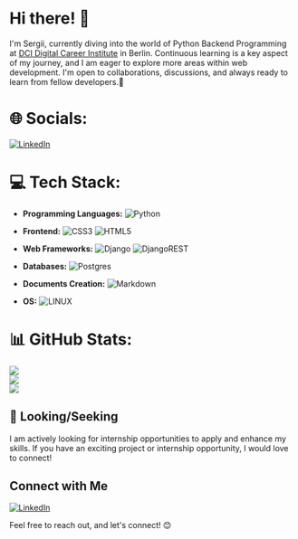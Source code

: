 # Hi there! 👋

I'm Sergii, currently diving into the world of Python Backend Programming at [DCI Digital Career Institute](https://digitalcareerinstitute.org/) in Berlin.
Continuous learning is a key aspect of my journey, and I am eager to explore more areas within web development. 
I'm open to collaborations, discussions, and always ready to learn from fellow developers.🤝 

# 🌐 Socials:
[![LinkedIn](https://img.shields.io/badge/LinkedIn-%230077B5.svg?logo=linkedin&logoColor=white)](https://linkedin.com/in/sergii-ponomarenko-python/)

# 💻 Tech Stack:
- **Programming Languages:**
  ![Python](https://img.shields.io/badge/python-3670A0?style=for-the-badge&logo=python&logoColor=ffdd54) 

- **Frontend:**
  ![CSS3](https://img.shields.io/badge/css3-%231572B6.svg?style=for-the-badge&logo=css3&logoColor=white)
  ![HTML5](https://img.shields.io/badge/html5-%23E34F26.svg?style=for-the-badge&logo=html5&logoColor=white)


- **Web Frameworks:**
  ![Django](https://img.shields.io/badge/django-%23092E20.svg?style=for-the-badge&logo=django&logoColor=white)
  ![DjangoREST](https://img.shields.io/badge/DJANGO-REST-ff1709?style=for-the-badge&logo=django&logoColor=white&color=ff1709&labelColor=gray)

- **Databases:**
  ![Postgres](https://img.shields.io/badge/postgres-%23316192.svg?style=for-the-badge&logo=postgresql&logoColor=white)

- **Documents Creation:**
  ![Markdown](https://img.shields.io/badge/markdown-%23000000.svg?style=for-the-badge&logo=markdown&logoColor=white)


- **OS:**
  ![LINUX](https://img.shields.io/badge/Linux-FCC624?style=for-the-badge&logo=linux&logoColor=black) 

# 📊 GitHub Stats:
![](https://github-readme-stats.vercel.app/api?username=Lichtmacher777&theme=dark&hide_border=false&include_all_commits=true&count_private=true)<br/>
![](https://github-readme-streak-stats.herokuapp.com/?user=Lichtmacher777&theme=dark&hide_border=false)<br/>
![](https://github-readme-stats.vercel.app/api/top-langs/?username=Lichtmacher777&theme=dark&hide_border=false&include_all_commits=true&count_private=true&layout=compact)


## 🚀 Looking/Seeking

I am actively looking for internship opportunities to apply and enhance my skills. If you have an exciting project or internship opportunity, I would love to connect!

## Connect with Me

[![LinkedIn](https://img.shields.io/badge/LinkedIn-sergii--ponomarenko--python-blue?style=flat-square&logo=linkedin)](https://www.linkedin.com/in/sergii-ponomarenko-python/)

Feel free to reach out, and let's connect! 😊
